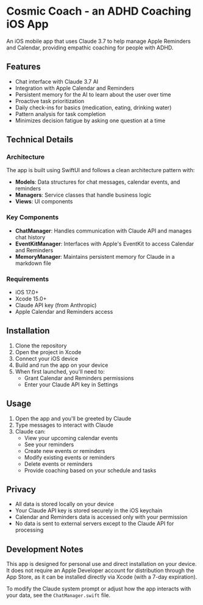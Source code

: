 # Cosmic Coach - an ADHD Coaching iOS App

An iOS mobile app that uses Claude 3.7 to help manage Apple Reminders and Calendar, providing empathic coaching for people with ADHD.

## Features

- Chat interface with Claude 3.7 AI
- Integration with Apple Calendar and Reminders
- Persistent memory for the AI to learn about the user over time
- Proactive task prioritization
- Daily check-ins for basics (medication, eating, drinking water)
- Pattern analysis for task completion
- Minimizes decision fatigue by asking one question at a time

## Technical Details

### Architecture

The app is built using SwiftUI and follows a clean architecture pattern with:

- **Models**: Data structures for chat messages, calendar events, and reminders
- **Managers**: Service classes that handle business logic
- **Views**: UI components

### Key Components

- **ChatManager**: Handles communication with Claude API and manages chat history
- **EventKitManager**: Interfaces with Apple's EventKit to access Calendar and Reminders
- **MemoryManager**: Maintains persistent memory for Claude in a markdown file

### Requirements

- iOS 17.0+
- Xcode 15.0+
- Claude API key (from Anthropic)
- Apple Calendar and Reminders access

## Installation

1. Clone the repository
2. Open the project in Xcode
3. Connect your iOS device
4. Build and run the app on your device
5. When first launched, you'll need to:
   - Grant Calendar and Reminders permissions
   - Enter your Claude API key in Settings

## Usage

1. Open the app and you'll be greeted by Claude
2. Type messages to interact with Claude
3. Claude can:
   - View your upcoming calendar events
   - See your reminders
   - Create new events or reminders
   - Modify existing events or reminders
   - Delete events or reminders
   - Provide coaching based on your schedule and tasks

## Privacy

- All data is stored locally on your device
- Your Claude API key is stored securely in the iOS keychain
- Calendar and Reminders data is accessed only with your permission
- No data is sent to external servers except to the Claude API for processing

## Development Notes

This app is designed for personal use and direct installation on your device. It does not require an Apple Developer account for distribution through the App Store, as it can be installed directly via Xcode (with a 7-day expiration).

To modify the Claude system prompt or adjust how the app interacts with your data, see the `ChatManager.swift` file.
